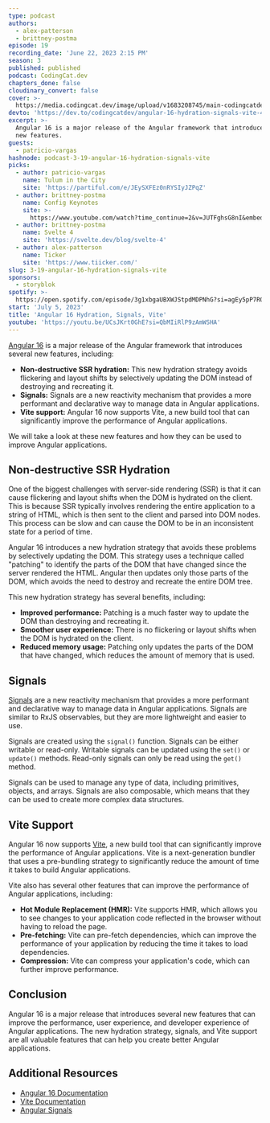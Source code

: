 ```yaml
---
type: podcast
authors:
  - alex-patterson
  - brittney-postma
episode: 19
recording_date: 'June 22, 2023 2:15 PM'
season: 3
published: published
podcast: CodingCat.dev
chapters_done: false
cloudinary_convert: false
cover: >-
  https://media.codingcat.dev/image/upload/v1683208745/main-codingcatdev-photo/Angular-16-Hydration-Signals-Vite.jpg
devto: 'https://dev.to/codingcatdev/angular-16-hydration-signals-vite-4one'
excerpt: >-
  Angular 16 is a major release of the Angular framework that introduces several
  new features.
guests:
  - patricio-vargas
hashnode: podcast-3-19-angular-16-hydration-signals-vite
picks:
  - author: patricio-vargas
    name: Tulum in the City
    site: 'https://partiful.com/e/JEySXFEz0nRYSIyJZPqZ'
  - author: brittney-postma
    name: Config Keynotes
    site: >-
      https://www.youtube.com/watch?time_continue=2&v=JUTFghsG8nI&embeds_referring_euri=https%3A%2F%2Fwww.bing.com%2F&embeds_referring_origin=https%3A%2F%2Fwww.bing.com&source_ve_path=MjM4NTE&feature=emb_title
  - author: brittney-postma
    name: Svelte 4
    site: 'https://svelte.dev/blog/svelte-4'
  - author: alex-patterson
    name: Ticker
    site: 'https://www.tiicker.com/'
slug: 3-19-angular-16-hydration-signals-vite
sponsors:
  - storyblok
spotify: >-
  https://open.spotify.com/episode/3g1xbgaUBXWJStpdMDPNhG?si=agEy5pP7R0KJ5TGdVXDKWw
start: 'July 5, 2023'
title: 'Angular 16 Hydration, Signals, Vite'
youtube: 'https://youtu.be/UCsJKrt0GhE?si=QbMIiRlP9zAmWSHA'
---
```


[Angular 16](https://blog.angular.io/angular-v16-is-here-4d7a28ec680d) is a major release of the Angular framework that introduces several new features, including:

- **Non-destructive SSR hydration:** This new hydration strategy avoids flickering and layout shifts by selectively updating the DOM instead of destroying and recreating it.
- **Signals:** Signals are a new reactivity mechanism that provides a more performant and declarative way to manage data in Angular applications.
- **Vite support:** Angular 16 now supports Vite, a new build tool that can significantly improve the performance of Angular applications.

We will take a look at these new features and how they can be used to improve Angular applications.

## Non-destructive SSR Hydration

One of the biggest challenges with server-side rendering (SSR) is that it can cause flickering and layout shifts when the DOM is hydrated on the client. This is because SSR typically involves rendering the entire application to a string of HTML, which is then sent to the client and parsed into DOM nodes. This process can be slow and can cause the DOM to be in an inconsistent state for a period of time.

Angular 16 introduces a new hydration strategy that avoids these problems by selectively updating the DOM. This strategy uses a technique called "patching" to identify the parts of the DOM that have changed since the server rendered the HTML. Angular then updates only those parts of the DOM, which avoids the need to destroy and recreate the entire DOM tree.

This new hydration strategy has several benefits, including:

- **Improved performance:** Patching is a much faster way to update the DOM than destroying and recreating it.
- **Smoother user experience:** There is no flickering or layout shifts when the DOM is hydrated on the client.
- **Reduced memory usage:** Patching only updates the parts of the DOM that have changed, which reduces the amount of memory that is used.

## Signals

[Signals](https://github.com/angular/angular/discussions/49683) are a new reactivity mechanism that provides a more performant and declarative way to manage data in Angular applications. Signals are similar to RxJS observables, but they are more lightweight and easier to use.

Signals are created using the `signal()` function. Signals can be either writable or read-only. Writable signals can be updated using the `set()` or `update()` methods. Read-only signals can only be read using the `get()` method.

Signals can be used to manage any type of data, including primitives, objects, and arrays. Signals are also composable, which means that they can be used to create more complex data structures.

## Vite Support

Angular 16 now supports [Vite](https://vitejs.dev/), a new build tool that can significantly improve the performance of Angular applications. Vite is a next-generation bundler that uses a pre-bundling strategy to significantly reduce the amount of time it takes to build Angular applications.

Vite also has several other features that can improve the performance of Angular applications, including:

- **Hot Module Replacement (HMR):** Vite supports HMR, which allows you to see changes to your application code reflected in the browser without having to reload the page.
- **Pre-fetching:** Vite can pre-fetch dependencies, which can improve the performance of your application by reducing the time it takes to load dependencies.
- **Compression:** Vite can compress your application's code, which can further improve performance.

## Conclusion

Angular 16 is a major release that introduces several new features that can improve the performance, user experience, and developer experience of Angular applications. The new hydration strategy, signals, and Vite support are all valuable features that can help you create better Angular applications.

## Additional Resources

- [Angular 16 Documentation](https://angular.io/docs/ts/latest/)
- [Vite Documentation](https://vitejs.dev/)
- [Angular Signals](https://angular.io/guide/signals)
